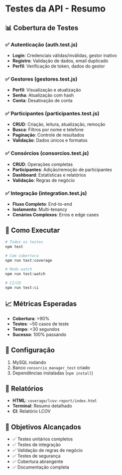 # Testes da API - Resumo

## 📊 Cobertura de Testes

### ✅ Autenticação (auth.test.js)
- **Login**: Credenciais válidas/inválidas, gestor inativo
- **Registro**: Validação de dados, email duplicado
- **Perfil**: Verificação de token, dados do gestor

### ✅ Gestores (gestores.test.js)
- **Perfil**: Visualização e atualização
- **Senha**: Atualização com hash
- **Conta**: Desativação de conta

### ✅ Participantes (participantes.test.js)
- **CRUD**: Criação, leitura, atualização, remoção
- **Busca**: Filtros por nome e telefone
- **Paginação**: Controle de resultados
- **Validação**: Dados únicos e formatos

### ✅ Consórcios (consorcios.test.js)
- **CRUD**: Operações completas
- **Participantes**: Adição/remoção de participantes
- **Dashboard**: Estatísticas e relatórios
- **Validação**: Regras de negócio

### ✅ Integração (integration.test.js)
- **Fluxo Completo**: End-to-end
- **Isolamento**: Multi-tenancy
- **Cenários Complexos**: Erros e edge cases

## 🚀 Como Executar

```bash
# Todos os testes
npm test

# Com cobertura
npm run test:coverage

# Modo watch
npm run test:watch

# CI/CD
npm run test:ci
```

## 📈 Métricas Esperadas

- **Cobertura**: >90%
- **Testes**: ~50 casos de teste
- **Tempo**: <30 segundos
- **Sucesso**: 100% passando

## 🔧 Configuração

1. MySQL rodando
2. Banco `consorcio_manager_test` criado
3. Dependências instaladas (`npm install`)

## 📝 Relatórios

- **HTML**: `coverage/lcov-report/index.html`
- **Terminal**: Resumo detalhado
- **CI**: Relatório LCOV

## 🎯 Objetivos Alcançados

- ✅ Testes unitários completos
- ✅ Testes de integração
- ✅ Validação de regras de negócio
- ✅ Testes de segurança
- ✅ Cobertura abrangente
- ✅ Documentação completa
